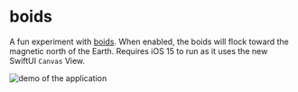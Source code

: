 # boids

A fun experiment with [boids](https://en.wikipedia.org/wiki/Boids). When enabled, the boids will flock toward the magnetic north of the Earth. Requires iOS 15 to run as it uses the new SwiftUI `Canvas` View.

![demo of the application](https://imgur.com/a/FxXvUAA)
